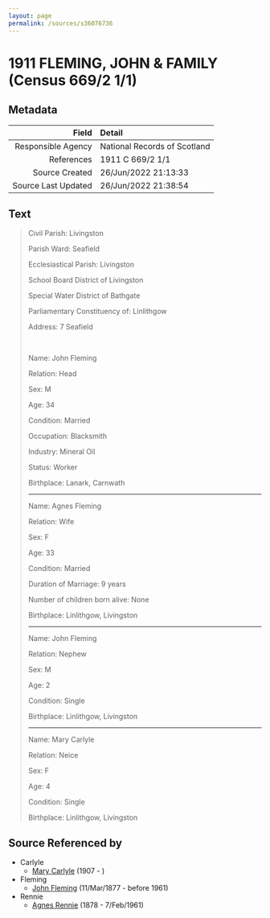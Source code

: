 ```yaml
---
layout: page
permalink: /sources/s36076736
---
```


# 1911 FLEMING, JOHN & FAMILY (Census 669/2 1/1)

## Metadata

Field | Detail
---:|:---
Responsible Agency | National Records of Scotland
References | 1911 C 669/2 1/1
Source Created | 26/Jun/2022 21:13:33
Source Last Updated | 26/Jun/2022 21:38:54

## Text

> Civil Parish: Livingston
>
> Parish Ward: Seafield
>
> Ecclesiastical Parish: Livingston
>
> School Board District of Livingston
>
> Special Water District of Bathgate
>
> Parliamentary Constituency of: Linlithgow
>
> Address: 7 Seafield
>
> <br/>
>
> Name: John Fleming
>
> Relation: Head
>
> Sex: M
>
> Age: 34
>
> Condition: Married
>
> Occupation: Blacksmith
>
> Industry: Mineral Oil
>
> Status: Worker
>
> Birthplace: Lanark, Carnwath
>
> ---
>
> Name: Agnes Fleming
>
> Relation: Wife
>
> Sex: F
>
> Age: 33
>
> Condition: Married
>
> Duration of Marriage: 9 years
>
> Number of children born alive: None
>
> Birthplace: Linlithgow, Livingston
>
> ---
>
> Name: John Fleming
>
> Relation: Nephew
>
> Sex: M
>
> Age: 2
>
> Condition: Single
>
> Birthplace: Linlithgow, Livingston
>
> ---
>
> Name: Mary Carlyle
>
> Relation: Neice
>
> Sex: F
>
> Age: 4
>
> Condition: Single
>
> Birthplace: Linlithgow, Livingston
>

## Source Referenced by

* Carlyle
  * [Mary Carlyle](../people/@99996424@-mary-carlyle-b1907-d.md) (1907 - )
* Fleming
  * [John Fleming](../people/@49475976@-john-fleming-b1877-3-11-d1961.md) (11/Mar/1877 - before 1961)
* Rennie
  * [Agnes Rennie](../people/@57426108@-agnes-rennie-b1878-d1961-2-7.md) (1878 - 7/Feb/1961)
